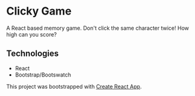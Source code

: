 # Clicky Game
A React based memory game. Don't click the same character twice! How high can you score?

## Technologies
  * React
  * Bootstrap/Bootswatch

This project was bootstrapped with [Create React App](https://github.com/facebook/create-react-app).
